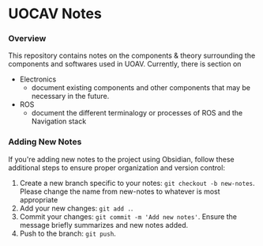 # UOCAV Notes 

### Overview 
This repository contains notes on the components & theory surrounding the components and softwares used in UOAV. Currently, there is section on 

- Electronics
  - document existing components and other components that may be necessary in the future.
- ROS 
  - document the different terminalogy or processes of ROS and the Navigation stack

### Adding New Notes
If you're adding new notes to the project using Obsidian, follow these additional steps to ensure proper organization and version control:
1. Create a new branch specific to your notes: `git checkout -b new-notes`. Please change the name from new-notes to whatever is most appropriate
2. Add your new changes: `git add .`.
3. Commit your changes: `git commit -m 'Add new notes'`. Ensure the message briefly summarizes and new notes added. 
4. Push to the branch: `git push`.
